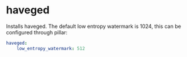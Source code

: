 haveged
=======

Installs haveged. The default low entropy watermark is 1024, this can be configured through pillar:

```yaml
haveged:
    low_entropy_watermark: 512
```
